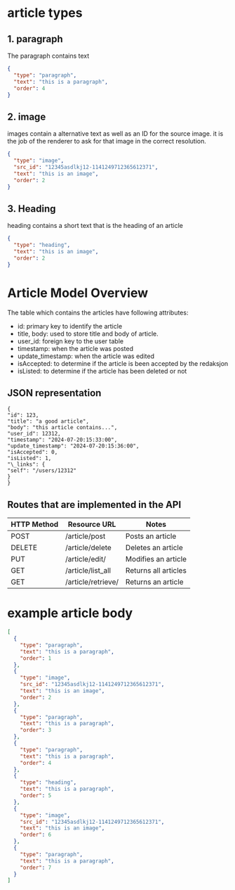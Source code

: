 # article types

## 1. paragraph

The paragraph contains text

```json
{
  "type": "paragraph",
  "text": "this is a paragraph",
  "order": 4
}
```

## 2. image

images contain a alternative text as well as an ID for the source image.
it is the job of the renderer to ask for that image in the correct resolution.

```json
{
  "type": "image",
  "src_id": "12345asdlkj12-1141249712365612371",
  "text": "this is an image",
  "order": 2
}
```

## 3. Heading

heading contains a short text that is the heading of an article

```json
{
  "type": "heading",
  "text": "this is an image",
  "order": 2
}
```

# Article Model Overview

The table which contains the articles have following attributes:

- id: primary key to identify the article
- title, body: used to store title and body of article.
- user_id: foreign key to the user table
- timestamp: when the article was posted
- update_timestamp: when the article was edited
- isAccepted: to determine if the article is been accepted by the redaksjon
- isListed: to determine if the article has been deleted or not

## JSON representation

```
{
"id": 123,
"title": "a good article",
"body": "this article contains...",
"user_id": 12312,
"timestamp": "2024-07-20:15:33:00",
"update_timestamp": "2024-07-20:15:36:00",
"isAccepted": 0,
"isListed": 1,
"\_links": {
"self": "/users/12312"
}
}
```

## Routes that are implemented in the API

| HTTP Method | Resource URL           | Notes                |
| ----------- | ---------------------- | -------------------- |
| POST        | /article/post          | Posts an article     |
| DELETE      | /article/delete        | Deletes an article   |
| PUT         | /article/edit/<id>     | Modifies an article  |
| GET         | /article/list_all      | Returns all articles |
| GET         | /article/retrieve/<id> | Returns an article   |

# example article body

```json
[
  {
    "type": "paragraph",
    "text": "this is a paragraph",
    "order": 1
  },
  {
    "type": "image",
    "src_id": "12345asdlkj12-1141249712365612371",
    "text": "this is an image",
    "order": 2
  },
  {
    "type": "paragraph",
    "text": "this is a paragraph",
    "order": 3
  },
  {
    "type": "paragraph",
    "text": "this is a paragraph",
    "order": 4
  },
  {
    "type": "heading",
    "text": "this is a paragraph",
    "order": 5
  },
  {
    "type": "image",
    "src_id": "12345asdlkj12-1141249712365612371",
    "text": "this is an image",
    "order": 6
  },
  {
    "type": "paragraph",
    "text": "this is a paragraph",
    "order": 7
  }
]
```
